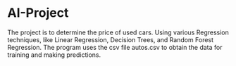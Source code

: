 # AI-Project

The project is to determine the price of used cars.
Using various Regression techniques, like Linear Regression, Decision Trees, and Random Forest Regression.
The program uses the csv file autos.csv to obtain the data for training and making predictions.
